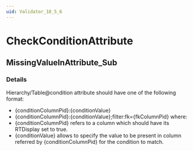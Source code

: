 ```yaml
---
uid: Validator_18_5_6
---
```


# CheckConditionAttribute

## MissingValueInAttribute_Sub

<!-- Description, Properties, ... sections are auto-generated. -->
<!-- REPLACE ME AUTO-GENERATION -->

### Details

Hierarchy/Table@condition attribute should have one of the following format:
- {conditionColumnPid}:{conditionValue}
- {conditionColumnPid}:{conditionValue};filter:fk={fkColumnPid}
where:
- {conditionColumnPid} refers to a column which should have its RTDisplay set to true.
- {conditionValue} allows to specify the value to be present in column referred by {conditionColumnPid} for the condition to match.

<!-- Uncomment to add example code -->
<!--### Example code-->
